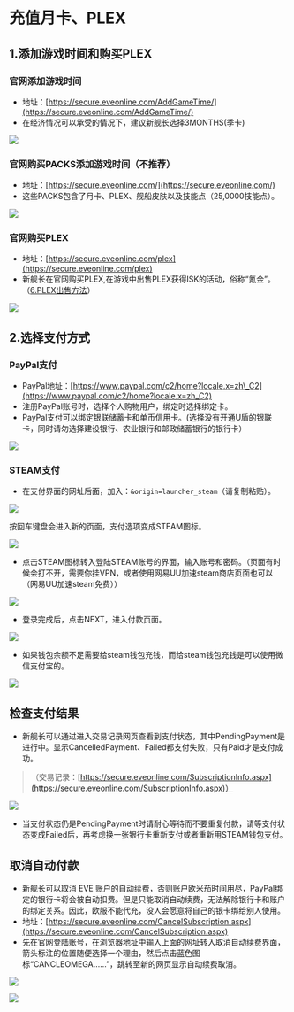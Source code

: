# 充值月卡、PLEX

## 1.添加游戏时间和购买PLEX

### 官网添加游戏时间

*  地址：[https://secure.eveonline.com/AddGameTime/](https://secure.eveonline.com/AddGameTime/)
* 在经济情况可以承受的情况下，建议新舰长选择3MONTHS\(季卡\)

![](../../.gitbook/assets/1586274048677-5a06be11a786275d.png)

### 官网购买PACKS添加游戏时间（不推荐）

*  地址：[https://secure.eveonline.com/](https://secure.eveonline.com/)
* 这些PACKS包含了月卡、PLEX、舰船皮肤以及技能点（25,0000技能点）。

![](../../.gitbook/assets/1586275428782-54f3e763b31363a6.png)

### 官网购买PLEX

* 地址：[https://secure.eveonline.com/plex](https://secure.eveonline.com/plex)
* 新舰长在官网购买PLEX,在游戏中出售PLEX获得ISK的活动，俗称“氪金”。（[6.PLEX出售方法](https://wiki.chuangshiqingyu.com/part1/sell-plex)）

![](../../.gitbook/assets/1586276286568-35fb46a08c4e2e54.png)

## 2.选择支付方式

### PayPal支付

*  PayPal地址：[https://www.paypal.com/c2/home?locale.x=zh\_C2](https://www.paypal.com/c2/home?locale.x=zh_C2)
* 注册PayPal账号时，选择个人购物用户，绑定时选择绑定卡。
* PayPal支付可以绑定银联储蓄卡和单币信用卡。\(选择没有开通U盾的银联卡，同时请勿选择建设银行、农业银行和邮政储蓄银行的银行卡）

![](../../.gitbook/assets/1586278530556-e9f4b1a318968ddb.png)

### STEAM支付

* 在支付界面的网址后面，加入：`&origin=launcher_steam`（请复制粘贴）。

![](../../.gitbook/assets/1586278653395-74162eff2914904a.png)

按回车键盘会进入新的页面，支付选项变成STEAM图标。

![](../../.gitbook/assets/1586278669090-5d56684f60e82473.png)

* 点击STEAM图标转入登陆STEAM账号的界面，输入账号和密码。（页面有时候会打不开，需要你挂VPN，或者使用网易UU加速steam商店页面也可以（网易UU加速steam免费））

![](../../.gitbook/assets/1586279141204-e1d2fb3e328e668a.png)

* 登录完成后，点击NEXT，进入付款页面。

![](../../.gitbook/assets/1586279305336-eed65bd37f6e1bb8.png)

* 如果钱包余额不足需要给steam钱包充钱，而给steam钱包充钱是可以使用微信支付宝的。

![](../../.gitbook/assets/1586279391264-3f1577a99a5f13d7.png)

## 检查支付结果

* 新舰长可以通过进入交易记录网页查看到支付状态，其中PendingPayment是进行中。显示CancelledPayment、Failed都支付失败，只有Paid才是支付成功。

> （交易记录：[https://secure.eveonline.com/SubscriptionInfo.aspx](https://secure.eveonline.com/SubscriptionInfo.aspx)）

![](../../.gitbook/assets/1586277484041-70867f958fbf80c7.png)

* 当支付状态仍是PendingPayment时请耐心等待而不要重复付款，请等支付状态变成Failed后，再考虑换一张银行卡重新支付或者重新用STEAM钱包支付。

## 取消自动付款

* 新舰长可以取消 EVE 账户的自动续费，否则账户欧米茄时间用尽，PayPal绑定的银行卡将会被自动扣费。但是只能取消自动续费，无法解除银行卡和账户的绑定关系。因此，欧服不能代充，没人会愿意将自己的银卡绑给别人使用。
* 地址：[https://secure.eveonline.com/CancelSubscription.aspx](https://secure.eveonline.com/CancelSubscription.aspx)
* 先在官网登陆账号，在浏览器地址中输入上面的网址转入取消自动续费界面，箭头标注的位置随便选择一个理由，然后点击蓝色图标“CANCLEOMEGA……”，跳转至新的网页显示自动续费取消。

![](../../.gitbook/assets/1586571058015-283f2a50c423173d.png)

![](../../.gitbook/assets/1586571986026-dedb93448cfda089.png)

